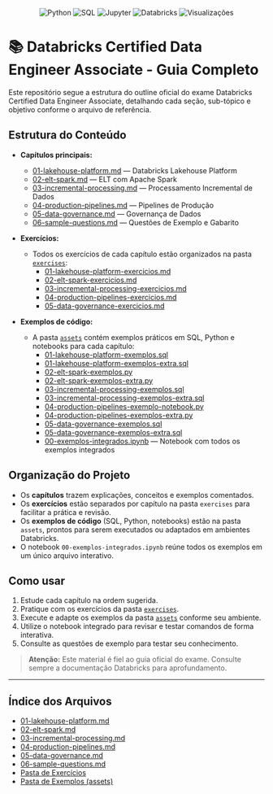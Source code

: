 <p align="center">
  <img src="https://img.shields.io/badge/Python-3776AB?style=for-the-badge&logo=python&logoColor=white" alt="Python" />
  <img src="https://img.shields.io/badge/SQL-4479A1?style=for-the-badge&logo=postgresql&logoColor=white" alt="SQL" />
  <img src="https://img.shields.io/badge/Jupyter-F37626?style=for-the-badge&logo=jupyter&logoColor=white" alt="Jupyter" />
  <img src="https://img.shields.io/badge/Databricks-FF3621?style=for-the-badge&logo=databricks&logoColor=white" alt="Databricks" />
  <img src="https://komarev.com/ghpvc/?username=tiagonpsilva&repo=databricks-certified-data-engineer-associate&color=orange" alt="Visualizações" />
</p>

# 📚 Databricks Certified Data Engineer Associate - Guia Completo

Este repositório segue a estrutura do outline oficial do exame Databricks Certified Data Engineer Associate, detalhando cada seção, sub-tópico e objetivo conforme o arquivo de referência.

## Estrutura do Conteúdo

- **Capítulos principais:**
  - [01-lakehouse-platform.md](./01-lakehouse-platform.md) — Databricks Lakehouse Platform
  - [02-elt-spark.md](./02-elt-spark.md) — ELT com Apache Spark
  - [03-incremental-processing.md](./03-incremental-processing.md) — Processamento Incremental de Dados
  - [04-production-pipelines.md](./04-production-pipelines.md) — Pipelines de Produção
  - [05-data-governance.md](./05-data-governance.md) — Governança de Dados
  - [06-sample-questions.md](./06-sample-questions.md) — Questões de Exemplo e Gabarito

- **Exercícios:**
  - Todos os exercícios de cada capítulo estão organizados na pasta [`exercises`](./exercises/):
    - [01-lakehouse-platform-exercicios.md](./exercises/01-lakehouse-platform-exercicios.md)
    - [02-elt-spark-exercicios.md](./exercises/02-elt-spark-exercicios.md)
    - [03-incremental-processing-exercicios.md](./exercises/03-incremental-processing-exercicios.md)
    - [04-production-pipelines-exercicios.md](./exercises/04-production-pipelines-exercicios.md)
    - [05-data-governance-exercicios.md](./exercises/05-data-governance-exercicios.md)

- **Exemplos de código:**
  - A pasta [`assets`](./assets/) contém exemplos práticos em SQL, Python e notebooks para cada capítulo:
    - [01-lakehouse-platform-exemplos.sql](./assets/01-lakehouse-platform-exemplos.sql)
    - [01-lakehouse-platform-exemplos-extra.sql](./assets/01-lakehouse-platform-exemplos-extra.sql)
    - [02-elt-spark-exemplos.py](./assets/02-elt-spark-exemplos.py)
    - [02-elt-spark-exemplos-extra.py](./assets/02-elt-spark-exemplos-extra.py)
    - [03-incremental-processing-exemplos.sql](./assets/03-incremental-processing-exemplos.sql)
    - [03-incremental-processing-exemplos-extra.sql](./assets/03-incremental-processing-exemplos-extra.sql)
    - [04-production-pipelines-exemplo-notebook.py](./assets/04-production-pipelines-exemplo-notebook.py)
    - [04-production-pipelines-exemplos-extra.py](./assets/04-production-pipelines-exemplos-extra.py)
    - [05-data-governance-exemplos.sql](./assets/05-data-governance-exemplos.sql)
    - [05-data-governance-exemplos-extra.sql](./assets/05-data-governance-exemplos-extra.sql)
    - [00-exemplos-integrados.ipynb](./assets/00-exemplos-integrados.ipynb) — Notebook com todos os exemplos integrados

## Organização do Projeto

- Os **capítulos** trazem explicações, conceitos e exemplos comentados.
- Os **exercícios** estão separados por capítulo na pasta `exercises` para facilitar a prática e revisão.
- Os **exemplos de código** (SQL, Python, notebooks) estão na pasta `assets`, prontos para serem executados ou adaptados em ambientes Databricks.
- O notebook `00-exemplos-integrados.ipynb` reúne todos os exemplos em um único arquivo interativo.

## Como usar

1. Estude cada capítulo na ordem sugerida.
2. Pratique com os exercícios da pasta [`exercises`](./exercises/).
3. Execute e adapte os exemplos da pasta [`assets`](./assets/) conforme seu ambiente.
4. Utilize o notebook integrado para revisar e testar comandos de forma interativa.
5. Consulte as questões de exemplo para testar seu conhecimento.

> **Atenção:** Este material é fiel ao guia oficial do exame. Consulte sempre a documentação Databricks para aprofundamento.

---

## Índice dos Arquivos

- [01-lakehouse-platform.md](./01-lakehouse-platform.md)
- [02-elt-spark.md](./02-elt-spark.md)
- [03-incremental-processing.md](./03-incremental-processing.md)
- [04-production-pipelines.md](./04-production-pipelines.md)
- [05-data-governance.md](./05-data-governance.md)
- [06-sample-questions.md](./06-sample-questions.md)
- [Pasta de Exercícios](./exercises/)
- [Pasta de Exemplos (assets)](./assets/) 